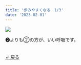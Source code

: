```yaml
---
title: '歩みやすくなる　1/3'
date: '2023-02-01'
---
```

![](/images/a_02_.jpg)

➋よりも②の方が、いい呼吸です。

　  
[ ↲ 戻る ](/posts/00)
